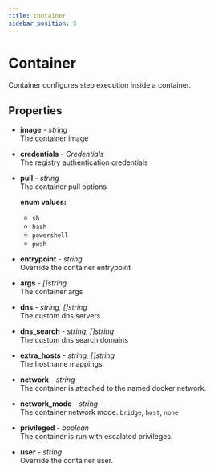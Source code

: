 ```yaml
---
title: container
sidebar_position: 5
---
```


# Container

Container configures step execution inside a container.

## Properties

* __image__ - _string_<br/>
  The container image

* __credentials__ - _Credentials_<br/>
  The registry authentication credentials

* __pull__ - _string_<br/>
  The container pull options

  __enum values:__
  * `sh`
  * `bash`
  * `powershell`
  * `pwsh`

* __entrypoint__ - _string_<br/>
  Override the container entrypoint

* __args__ - _[]string_<br/>
  The container args

* __dns__ - _string, []string_<br/>
  The custom dns servers

* __dns_search__ - _string, []string_<br/>
  The custom dns search domains

* __extra_hosts__ - _string, []string_<br/>
  The hostname mappings.

* __network__ - _string_<br/>
  The container is attached to the named docker network.

* __network_mode__ - _string_<br/>
  The container network mode. `bridge`, `host`, `none`

* __privileged__ - _boolean_<br/>
  The container is run with escalated privileges.

* __user__ - _string_<br/>
  Override the container user.
